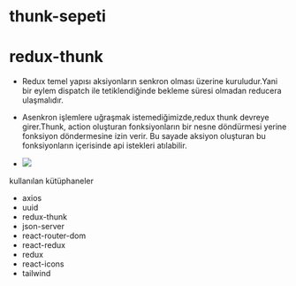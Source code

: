 # thunk-sepeti

# redux-thunk
- Redux temel yapısı aksiyonların senkron olması üzerine kuruludur.Yani bir eylem dispatch ile tetiklendiğinde bekleme süresi olmadan reducera ulaşmalıdır.

- Asenkron işlemlere uğraşmak istemediğimizde,redux thunk devreye girer.Thunk, action oluşturan fonksiyonların bir nesne döndürmesi yerine fonksiyon döndermesine izin verir. Bu sayade aksiyon oluşturan bu fonksiyonların içerisinde api istekleri atılabilir.


- <img src="src.gif"/>




kullanılan kütüphaneler
- axios
- uuid
- redux-thunk
- json-server
- react-router-dom
- react-redux
- redux
- react-icons
- tailwind
